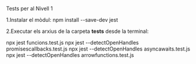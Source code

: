 Tests per al Nivell 1

1.Instalar el mòdul:  npm install --save-dev jest

2.Executar els arxius de la carpeta __tests__ desde la terminal:

npx jest funcions.test.js
npx jest --detectOpenHandles promisescallbacks.test.js
npx jest --detectOpenHandles asyncawaits.test.js     
npx jest --detectOpenHandles arrowfunctions.test.js   
